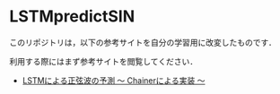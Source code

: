 # LSTMpredictSIN

このリポジトリは，以下の参考サイトを自分の学習用に改変したものです．

利用する際にはまず参考サイトを閲覧してください．

- [LSTMによる正弦波の予測 〜 Chainerによる実装 〜](http://seiya-kumada.blogspot.jp/2016/07/lstm-chainer.html)